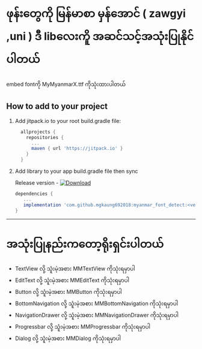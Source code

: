 # ဖုန်းတွေကို မြန်မာစာ မှန်အောင် ( zawgyi ,uni ) ဒီ libလေးကိူ အဆင်သင့်အသုံးပြုနိုင်ပါတယ် 
embed fontကို MyMyanmarX.ttf ကိုသုံးထားပါတယ်

How to add to your project
--------------

1. Add jitpack.io to your root build.gradle file:

     ```groovy
       allprojects {
         repositories {
           ...
           maven { url 'https://jitpack.io' }
         }
       }

2. Add library to your app build.gradle file then sync

   Release version - [![Download](https://raw.githubusercontent.com/kyawhtut-cu/Sheet2Json/master/screenshoot/download.svg?sanitize=true)](1.02)

   ```groovy
   dependencies {
      ...
      implementation 'com.github.mgkaung692018:myanmar_font_detect:<version-release>'
   }
   ```
-------------------

# အသုံးပြုနည်းကတော့ရိုးရှင်းပါတယ်

<ul>
	<li>TextView လို့ သူံးမဲ့အစား MMTextView ကိုသုံးရမှာပါ </li>
	<li>EditText  လို့ သူံးမဲ့အစား MMEditText ကိုသုံးရမှာပါ </li>
	<li>Button လို့ သူံးမဲ့အစား MMButton ကိုသုံးရမှာပါ </li>
	<li>BottomNavigation  လို့ သူံးမဲ့အစား MMBottomNavigation ကိုသုံးရမှာပါ </li>
	<li>NavigationDrawer   လို့ သူံးမဲ့အစား MMNavigationDrawer ကိုသုံးရမှာပါ </li>
	<li>Progressbar  လို့ သူံးမဲ့အစား MMProgressbar ကိုသုံးရမှာပါ </li>
	<li>Dialog လို့ သူံးမဲ့အစား MMDialog ကိုသုံးရမှာပါ </li>
	
</ul>

